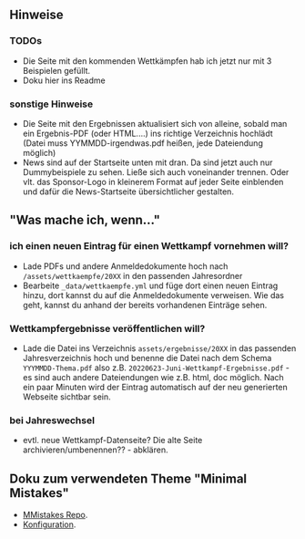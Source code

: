 ## Hinweise

### TODOs
* Die Seite mit den kommenden Wettkämpfen hab ich jetzt nur mit 3 Beispielen gefüllt.
* Doku hier ins Readme

### sonstige Hinweise
- Die Seite mit den Ergebnissen aktualisiert sich von alleine, sobald man ein Ergebnis-PDF (oder HTML....) ins richtige Verzeichnis hochlädt (Datei muss YYMMDD-irgendwas.pdf heißen, jede Dateiendung möglich)
- News sind auf der Startseite unten mit dran. Da sind jetzt auch nur Dummybeispiele zu sehen. Ließe sich auch voneinander trennen. Oder vlt. das Sponsor-Logo in kleinerem Format auf jeder Seite einblenden und dafür die News-Startseite übersichtlicher gestalten.

## "Was mache ich, wenn..."
### ich einen neuen Eintrag für einen Wettkampf vornehmen will?
* Lade PDFs und andere Anmeldedokumente hoch nach `/assets/wettkaempfe/20XX` in den passenden Jahresordner
* Bearbeite `_data/wettkaempfe.yml` und füge dort einen neuen Eintrag hinzu, dort kannst du auf die Anmeldedokumente verweisen. Wie das geht, kannst du anhand der bereits vorhandenen Einträge sehen.

### Wettkampfergebnisse veröffentlichen will?
* Lade die Datei ins Verzeichnis `assets/ergebnisse/20XX` in das passenden Jahresverzeichnis hoch und benenne die Datei nach dem Schema `YYYMMDD-Thema.pdf` also z.B. `20220623-Juni-Wettkampf-Ergebnisse.pdf` - es sind auch andere Dateiendungen wie z.B. html, doc möglich. Nach ein paar Minuten wird der Eintrag automatisch auf der neu generierten Webseite sichtbar sein.

### bei Jahreswechsel
* evtl. neue Wettkampf-Datenseite? Die alte Seite archivieren/umbenennen?? - abklären.

## Doku zum verwendeten Theme "Minimal Mistakes" 

* [MMistakes Repo](https://github.com/mmistakes/minimal-mistakes).
* [Konfiguration](https://mmistakes.github.io/minimal-mistakes/docs/configuration/).
